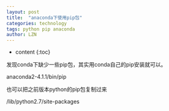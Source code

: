 ```yaml
---
layout: post
title:  "anaconda下使用pip包" 
categories: technology 
tags: python pip anaconda
author: LZN
---
```


* content
{:toc}

发现conda下缺少一些pip包，其实用conda自己的pip安装就可以。

anaconda2-4.1.1/bin/pip

也可以把之前版本python的pip包复制过来

/lib/python2.7/site-packages
